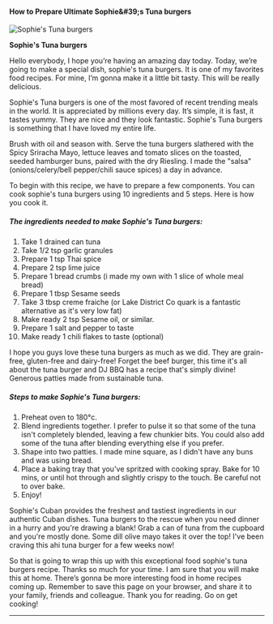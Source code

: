             

#### How to Prepare Ultimate Sophie&amp;#39;s Tuna burgers

![Sophie's Tuna burgers](https://img-global.cpcdn.com/recipes/4780111215722496/751x532cq70/sophies-tuna-burgers-recipe-main-photo.jpg)

**Sophie's Tuna burgers**

Hello everybody, I hope you’re having an amazing day today. Today, we’re going to make a special dish, sophie's tuna burgers. It is one of my favorites food recipes. For mine, I’m gonna make it a little bit tasty. This will be really delicious.

Sophie's Tuna burgers is one of the most favored of recent trending meals in the world. It is appreciated by millions every day. It’s simple, it is fast, it tastes yummy. They are nice and they look fantastic. Sophie's Tuna burgers is something that I have loved my entire life.

Brush with oil and season with. Serve the tuna burgers slathered with the Spicy Sriracha Mayo, lettuce leaves and tomato slices on the toasted, seeded hamburger buns, paired with the dry Riesling. I made the "salsa" (onions/celery/bell pepper/chili sauce spices) a day in advance.

To begin with this recipe, we have to prepare a few components. You can cook sophie's tuna burgers using 10 ingredients and 5 steps. Here is how you cook it.

##### The ingredients needed to make Sophie's Tuna burgers:

1.  Take 1 drained can tuna
2.  Take 1/2 tsp garlic granules
3.  Prepare 1 tsp Thai spice
4.  Prepare 2 tsp lime juice
5.  Prepare 1 bread crumbs (i made my own with 1 slice of whole meal bread)
6.  Prepare 1 tbsp Sesame seeds
7.  Take 3 tbsp creme fraiche (or Lake District Co quark is a fantastic alternative as it's very low fat)
8.  Make ready 2 tsp Sesame oil, or similar.
9.  Prepare 1 salt and pepper to taste
10.  Make ready 1 chili flakes to taste (optional)

I hope you guys love these tuna burgers as much as we did. They are grain-free, gluten-free and dairy-free! Forget the beef burger, this time it's all about the tuna burger and DJ BBQ has a recipe that's simply divine! Generous patties made from sustainable tuna.

##### Steps to make Sophie's Tuna burgers:

1.  Preheat oven to 180°c.
2.  Blend ingredients together. I prefer to pulse it so that some of the tuna isn't completely blended, leaving a few chunkier bits. You could also add some of the tuna after blending everything else if you prefer.
3.  Shape into two patties. I made mine square, as I didn't have any buns and was using bread.
4.  Place a baking tray that you've spritzed with cooking spray. Bake for 10 mins, or until hot through and slightly crispy to the touch. Be careful not to over bake.
5.  Enjoy!

Sophie's Cuban provides the freshest and tastiest ingredients in our authentic Cuban dishes. Tuna burgers to the rescue when you need dinner in a hurry and you're drawing a blank! Grab a can of tuna from the cupboard and you're mostly done. Some dill olive mayo takes it over the top! I've been craving this ahi tuna burger for a few weeks now!

So that is going to wrap this up with this exceptional food sophie's tuna burgers recipe. Thanks so much for your time. I am sure that you will make this at home. There’s gonna be more interesting food in home recipes coming up. Remember to save this page on your browser, and share it to your family, friends and colleague. Thank you for reading. Go on get cooking!

* * *